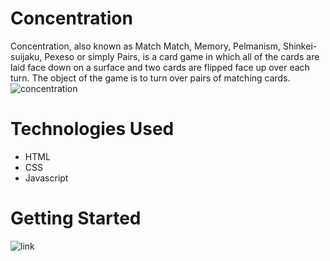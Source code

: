 # Concentration
Concentration, also known as Match Match, Memory, Pelmanism, Shinkei-suijaku, Pexeso or simply Pairs, is a card game in which all of the cards are laid face down on a surface and two cards are flipped face up over each turn. The object of the game is to turn over pairs of matching cards.
![concentration](https://user-images.githubusercontent.com/33438947/36358470-c085ea94-14c3-11e8-8452-e81c878727c1.png)

# Technologies Used
* HTML
* CSS
* Javascript

# Getting Started
![link](https://jacksters1111.github.io/wdi-fundamentals-memory-game/)